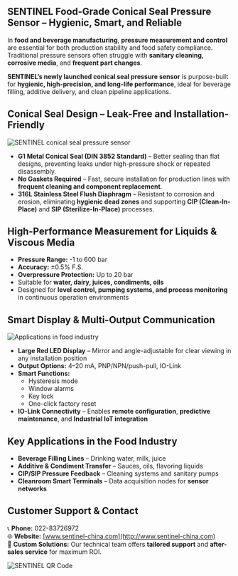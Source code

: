 ## SENTINEL Food-Grade Conical Seal Pressure Sensor – Hygienic, Smart, and Reliable  

In **food and beverage manufacturing**, **pressure measurement and control** are essential for both production stability and food safety compliance. Traditional pressure sensors often struggle with **sanitary cleaning, corrosive media**, and **frequent part changes**.  

**SENTINEL’s newly launched conical seal pressure sensor** is purpose-built for **hygienic, high-precision, and long-life performance**, ideal for beverage filling, additive delivery, and clean pipeline applications.  

## Conical Seal Design – Leak-Free and Installation-Friendly  
![SENTINEL conical seal pressure sensor](http://image.sentinel-china.com/202507041121394.png)  

- **G1 Metal Conical Seal (DIN 3852 Standard)** – Better sealing than flat designs, preventing leaks under high-pressure shock or repeated disassembly.  
- **No Gaskets Required** – Fast, secure installation for production lines with **frequent cleaning and component replacement**.  
- **316L Stainless Steel Flush Diaphragm** – Resistant to corrosion and erosion, eliminating **hygienic dead zones** and supporting **CIP (Clean-In-Place)** and **SIP (Sterilize-In-Place)** processes.  

## High-Performance Measurement for Liquids & Viscous Media  
- **Pressure Range:** -1 to 600 bar  
- **Accuracy:** ±0.5% F.S.  
- **Overpressure Protection:** Up to 20 bar  
- Suitable for **water, dairy, juices, condiments, oils**  
- Designed for **level control, pumping systems, and process monitoring** in continuous operation environments  

## Smart Display & Multi-Output Communication  
![Applications in food industry](http://image.sentinel-china.com/202507041206235.png)  

- **Large Red LED Display** – Mirror and angle-adjustable for clear viewing in any installation position  
- **Output Options:** 4–20 mA, PNP/NPN/push-pull, IO-Link  
- **Smart Functions:**  
  - Hysteresis mode  
  - Window alarms  
  - Key lock  
  - One-click factory reset  
- **IO-Link Connectivity** – Enables **remote configuration**, **predictive maintenance**, and **Industrial IoT integration**  

## Key Applications in the Food Industry  
- **Beverage Filling Lines** – Drinking water, milk, juice  
- **Additive & Condiment Transfer** – Sauces, oils, flavoring liquids  
- **CIP/SIP Pressure Feedback** – Cleaning systems and sanitary pumps  
- **Cleanroom Smart Terminals** – Data acquisition nodes for **sensor networks**  

## Customer Support & Contact  
📞 **Phone:** 022-83726972  
🌐 **Website:** [www.sentinel-china.com](http://www.sentinel-china.com)  
📧 **Custom Solutions:** Our technical team offers **tailored support** and **after-sales service** for maximum ROI.  

![SENTINEL QR Code](https://image.sentinel-china.com/2024-08-24-%E5%AE%98%E6%96%B9%E4%BA%8C%E7%BB%B4%E7%A0%81%E5%90%88%E9%9B%86.png)  
